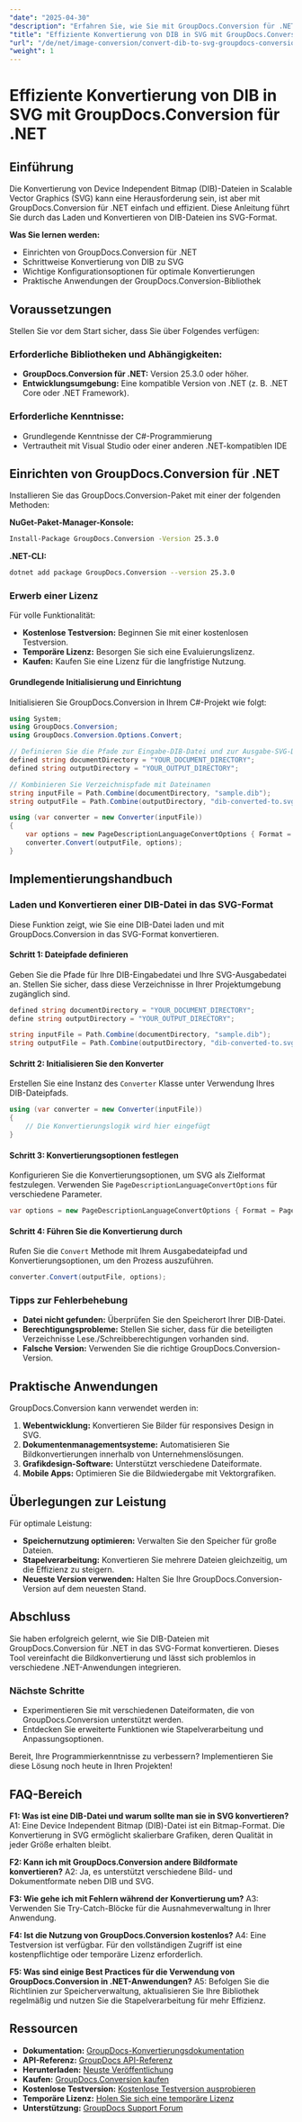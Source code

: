 ```yaml
---
"date": "2025-04-30"
"description": "Erfahren Sie, wie Sie mit GroupDocs.Conversion für .NET geräteunabhängige Bitmaps (DIB) nahtlos in skalierbare Vektorgrafiken (SVG) konvertieren. Folgen Sie unserer Schritt-für-Schritt-Anleitung."
"title": "Effiziente Konvertierung von DIB in SVG mit GroupDocs.Conversion für .NET"
"url": "/de/net/image-conversion/convert-dib-to-svg-groupdocs-conversion-net/"
"weight": 1
---
```


# Effiziente Konvertierung von DIB in SVG mit GroupDocs.Conversion für .NET

## Einführung

Die Konvertierung von Device Independent Bitmap (DIB)-Dateien in Scalable Vector Graphics (SVG) kann eine Herausforderung sein, ist aber mit GroupDocs.Conversion für .NET einfach und effizient. Diese Anleitung führt Sie durch das Laden und Konvertieren von DIB-Dateien ins SVG-Format.

**Was Sie lernen werden:**
- Einrichten von GroupDocs.Conversion für .NET
- Schrittweise Konvertierung von DIB zu SVG
- Wichtige Konfigurationsoptionen für optimale Konvertierungen
- Praktische Anwendungen der GroupDocs.Conversion-Bibliothek

## Voraussetzungen

Stellen Sie vor dem Start sicher, dass Sie über Folgendes verfügen:

### Erforderliche Bibliotheken und Abhängigkeiten:
- **GroupDocs.Conversion für .NET:** Version 25.3.0 oder höher.
- **Entwicklungsumgebung:** Eine kompatible Version von .NET (z. B. .NET Core oder .NET Framework).

### Erforderliche Kenntnisse:
- Grundlegende Kenntnisse der C#-Programmierung
- Vertrautheit mit Visual Studio oder einer anderen .NET-kompatiblen IDE

## Einrichten von GroupDocs.Conversion für .NET

Installieren Sie das GroupDocs.Conversion-Paket mit einer der folgenden Methoden:

**NuGet-Paket-Manager-Konsole:**
```bash
Install-Package GroupDocs.Conversion -Version 25.3.0
```

**.NET-CLI:**
```bash
dotnet add package GroupDocs.Conversion --version 25.3.0
```

### Erwerb einer Lizenz

Für volle Funktionalität:
- **Kostenlose Testversion:** Beginnen Sie mit einer kostenlosen Testversion.
- **Temporäre Lizenz:** Besorgen Sie sich eine Evaluierungslizenz.
- **Kaufen:** Kaufen Sie eine Lizenz für die langfristige Nutzung.

#### Grundlegende Initialisierung und Einrichtung

Initialisieren Sie GroupDocs.Conversion in Ihrem C#-Projekt wie folgt:
```csharp
using System;
using GroupDocs.Conversion;
using GroupDocs.Conversion.Options.Convert;

// Definieren Sie die Pfade zur Eingabe-DIB-Datei und zur Ausgabe-SVG-Datei
defined string documentDirectory = "YOUR_DOCUMENT_DIRECTORY";
defined string outputDirectory = "YOUR_OUTPUT_DIRECTORY";

// Kombinieren Sie Verzeichnispfade mit Dateinamen
string inputFile = Path.Combine(documentDirectory, "sample.dib");
string outputFile = Path.Combine(outputDirectory, "dib-converted-to.svg");

using (var converter = new Converter(inputFile))
{
    var options = new PageDescriptionLanguageConvertOptions { Format = PageDescriptionLanguageFileType.Svg };
    converter.Convert(outputFile, options);
}
```

## Implementierungshandbuch

### Laden und Konvertieren einer DIB-Datei in das SVG-Format

Diese Funktion zeigt, wie Sie eine DIB-Datei laden und mit GroupDocs.Conversion in das SVG-Format konvertieren.

#### Schritt 1: Dateipfade definieren

Geben Sie die Pfade für Ihre DIB-Eingabedatei und Ihre SVG-Ausgabedatei an. Stellen Sie sicher, dass diese Verzeichnisse in Ihrer Projektumgebung zugänglich sind.
```csharp
defined string documentDirectory = "YOUR_DOCUMENT_DIRECTORY";
define string outputDirectory = "YOUR_OUTPUT_DIRECTORY";

string inputFile = Path.Combine(documentDirectory, "sample.dib");
string outputFile = Path.Combine(outputDirectory, "dib-converted-to.svg");
```
#### Schritt 2: Initialisieren Sie den Konverter

Erstellen Sie eine Instanz des `Converter` Klasse unter Verwendung Ihres DIB-Dateipfads.
```csharp
using (var converter = new Converter(inputFile))
{
    // Die Konvertierungslogik wird hier eingefügt
}
```

#### Schritt 3: Konvertierungsoptionen festlegen

Konfigurieren Sie die Konvertierungsoptionen, um SVG als Zielformat festzulegen. Verwenden Sie `PageDescriptionLanguageConvertOptions` für verschiedene Parameter.
```csharp
var options = new PageDescriptionLanguageConvertOptions { Format = PageDescriptionLanguageFileType.Svg };
```

#### Schritt 4: Führen Sie die Konvertierung durch

Rufen Sie die `Convert` Methode mit Ihrem Ausgabedateipfad und Konvertierungsoptionen, um den Prozess auszuführen.
```csharp
converter.Convert(outputFile, options);
```

### Tipps zur Fehlerbehebung
- **Datei nicht gefunden:** Überprüfen Sie den Speicherort Ihrer DIB-Datei.
- **Berechtigungsprobleme:** Stellen Sie sicher, dass für die beteiligten Verzeichnisse Lese./Schreibberechtigungen vorhanden sind.
- **Falsche Version:** Verwenden Sie die richtige GroupDocs.Conversion-Version.

## Praktische Anwendungen

GroupDocs.Conversion kann verwendet werden in:
1. **Webentwicklung:** Konvertieren Sie Bilder für responsives Design in SVG.
2. **Dokumentenmanagementsysteme:** Automatisieren Sie Bildkonvertierungen innerhalb von Unternehmenslösungen.
3. **Grafikdesign-Software:** Unterstützt verschiedene Dateiformate.
4. **Mobile Apps:** Optimieren Sie die Bildwiedergabe mit Vektorgrafiken.

## Überlegungen zur Leistung

Für optimale Leistung:
- **Speichernutzung optimieren:** Verwalten Sie den Speicher für große Dateien.
- **Stapelverarbeitung:** Konvertieren Sie mehrere Dateien gleichzeitig, um die Effizienz zu steigern.
- **Neueste Version verwenden:** Halten Sie Ihre GroupDocs.Conversion-Version auf dem neuesten Stand.

## Abschluss

Sie haben erfolgreich gelernt, wie Sie DIB-Dateien mit GroupDocs.Conversion für .NET in das SVG-Format konvertieren. Dieses Tool vereinfacht die Bildkonvertierung und lässt sich problemlos in verschiedene .NET-Anwendungen integrieren.

### Nächste Schritte
- Experimentieren Sie mit verschiedenen Dateiformaten, die von GroupDocs.Conversion unterstützt werden.
- Entdecken Sie erweiterte Funktionen wie Stapelverarbeitung und Anpassungsoptionen.

Bereit, Ihre Programmierkenntnisse zu verbessern? Implementieren Sie diese Lösung noch heute in Ihren Projekten!

## FAQ-Bereich

**F1: Was ist eine DIB-Datei und warum sollte man sie in SVG konvertieren?**
A1: Eine Device Independent Bitmap (DIB)-Datei ist ein Bitmap-Format. Die Konvertierung in SVG ermöglicht skalierbare Grafiken, deren Qualität in jeder Größe erhalten bleibt.

**F2: Kann ich mit GroupDocs.Conversion andere Bildformate konvertieren?**
A2: Ja, es unterstützt verschiedene Bild- und Dokumentformate neben DIB und SVG.

**F3: Wie gehe ich mit Fehlern während der Konvertierung um?**
A3: Verwenden Sie Try-Catch-Blöcke für die Ausnahmeverwaltung in Ihrer Anwendung.

**F4: Ist die Nutzung von GroupDocs.Conversion kostenlos?**
A4: Eine Testversion ist verfügbar. Für den vollständigen Zugriff ist eine kostenpflichtige oder temporäre Lizenz erforderlich.

**F5: Was sind einige Best Practices für die Verwendung von GroupDocs.Conversion in .NET-Anwendungen?**
A5: Befolgen Sie die Richtlinien zur Speicherverwaltung, aktualisieren Sie Ihre Bibliothek regelmäßig und nutzen Sie die Stapelverarbeitung für mehr Effizienz.

## Ressourcen
- **Dokumentation:** [GroupDocs-Konvertierungsdokumentation](https://docs.groupdocs.com/conversion/net/)
- **API-Referenz:** [GroupDocs API-Referenz](https://reference.groupdocs.com/conversion/net/)
- **Herunterladen:** [Neuste Veröffentlichung](https://releases.groupdocs.com/conversion/net/)
- **Kaufen:** [GroupDocs.Conversion kaufen](https://purchase.groupdocs.com/buy)
- **Kostenlose Testversion:** [Kostenlose Testversion ausprobieren](https://releases.groupdocs.com/conversion/net/)
- **Temporäre Lizenz:** [Holen Sie sich eine temporäre Lizenz](https://purchase.groupdocs.com/temporary-license/)
- **Unterstützung:** [GroupDocs Support Forum](https://forum.groupdocs.com/c/conversion/10)